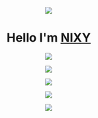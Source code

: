 <div align="center">
    <img src="https://github.com/nixyproject-cfd/vip/blob/main/nixy.jpg">
</div>

<h1 align="center">
  <b>Hello I'm<b> <a href="https://t.me/nixy_store" target="blank">NIXY</a> 
</h1>
<p align="center">
  <img width="auto" height="auto" src="https://github-readme-stats.vercel.app/api?username=nixyproject-cfd&show_icons=true&theme=chartreuse-dark&locale=id">
</p>
<p align="center">
  <img width="auto" height="auto" src="https://github-readme-stats.vercel.app/api/top-langs/?username=nixyproject-cfd&layout=compact&theme=chartreuse-dark">
</p>
<p align="center">
<a href="https://github.com/nixyproject-cfd/vip"><img width="auto" height="auto" src="https://github-readme-stats.vercel.app/api/pin/?username=nixyproject-cfd&repo=vip&theme=chartreuse-dark"></a>
</p>
<p align="center">
  <img width="auto" height="auto" src='https://github-profile-trophy.vercel.app/?username=nixyproject-cfd&theme=monokai&row=1&column=5&no-frame=true'
</p>

<p align="center">
  <img width="auto" height="auto" src='https://skillicons.dev/icons?i=java,linux,js,html,css,python,php,bash,azure,docker,gcp'
</p>
